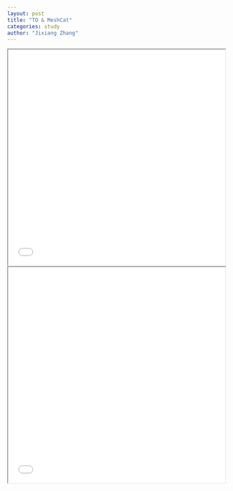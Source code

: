 ```yaml
---
layout: post
title: "TO & MeshCat"
categories: study
author: "Jixiang Zhang"
---
```



<iframe src="/files/jump.html" width="100%" height="500"></iframe>

<iframe src="/files/frontflip.html" width="100%" height="500"></iframe>

